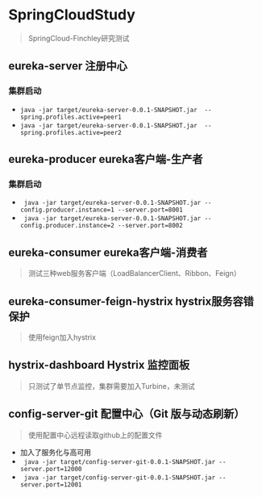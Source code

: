 # SpringCloudStudy
> SpringCloud-Finchley研究测试
## eureka-server 注册中心
### 集群启动
- `java -jar target/eureka-server-0.0.1-SNAPSHOT.jar  --spring.profiles.active=peer1`
- `java -jar target/eureka-server-0.0.1-SNAPSHOT.jar  --spring.profiles.active=peer2`
## eureka-producer eureka客户端-生产者
### 集群启动
- ` java -jar target/eureka-server-0.0.1-SNAPSHOT.jar --config.producer.instance=1 --server.port=8001`
- ` java -jar target/eureka-server-0.0.1-SNAPSHOT.jar --config.producer.instance=2 --server.port=8002`

## eureka-consumer eureka客户端-消费者
> 测试三种web服务客户端（LoadBalancerClient、Ribbon、Feign）

## eureka-consumer-feign-hystrix hystrix服务容错保护
> 使用feign加入hystrix

## hystrix-dashboard Hystrix 监控面板
> 只测试了单节点监控，集群需要加入Turbine，未测试

## config-server-git 配置中心（Git 版与动态刷新） 
> 使用配置中心远程读取github上的配置文件
- 加入了服务化与高可用
- ` java -jar target/config-server-git-0.0.1-SNAPSHOT.jar --server.port=12000`
- ` java -jar target/config-server-git-0.0.1-SNAPSHOT.jar --server.port=12001`

